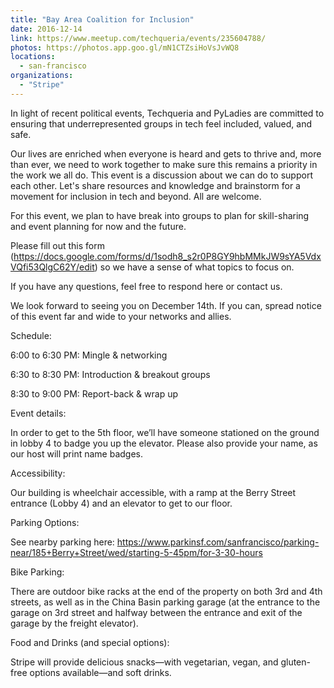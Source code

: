 ```yaml
---
title: "Bay Area Coalition for Inclusion"
date: 2016-12-14
link: https://www.meetup.com/techqueria/events/235604788/
photos: https://photos.app.goo.gl/mN1CTZsiHoVsJvWQ8
locations:
  - san-francisco
organizations:
  - "Stripe"
---
```


In light of recent political events, Techqueria and PyLadies are committed to ensuring that underrepresented groups in tech feel included, valued, and safe.

Our lives are enriched when everyone is heard and gets to thrive and, more than ever, we need to work together to make sure this remains a priority in the work we all do. This event is a discussion about we can do to support each other. Let's share resources and knowledge and brainstorm for a movement for inclusion in tech and beyond. All are welcome.

For this event, we plan to have break into groups to plan for skill-sharing and event planning for now and the future.

Please fill out this form (https://docs.google.com/forms/d/1sodh8_s2r0P8GY9hbMMkJW9sYA5VdxVQfi53QlgC62Y/edit) so we have a sense of what topics to focus on.

If you have any questions, feel free to respond here or contact us.

We look forward to seeing you on December 14th. If you can, spread notice of this event far and wide to your networks and allies.

Schedule:

6:00 to 6:30 PM: Mingle & networking

6:30 to 8:30 PM: Introduction & breakout groups

8:30 to 9:00 PM: Report-back & wrap up

Event details:

In order to get to the 5th floor, we’ll have someone stationed on the ground in lobby 4 to badge you up the elevator. Please also provide your name, as our host will print name badges.

Accessibility:

Our building is wheelchair accessible, with a ramp at the Berry Street entrance (Lobby 4) and an elevator to get to our floor.

Parking Options:

See nearby parking here: https://www.parkinsf.com/sanfrancisco/parking-near/185+Berry+Street/wed/starting-5-45pm/for-3-30-hours

Bike Parking:

There are outdoor bike racks at the end of the property on both 3rd and 4th streets, as well as in the China Basin parking garage (at the entrance to the garage on 3rd street and halfway between the entrance and exit of the garage by the freight elevator).

Food and Drinks (and special options):

Stripe will provide delicious snacks—with vegetarian, vegan, and gluten-free options available—and soft drinks.
